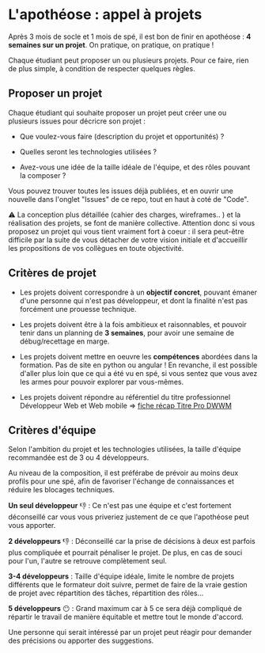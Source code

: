 # L'apothéose : appel à projets

Après 3 mois de socle et 1 mois de spé, il est bon de finir en apothéose :
**4 semaines sur un projet**. On pratique, on pratique, on pratique !

Chaque étudiant peut proposer un ou plusieurs projets.
Pour ce faire, rien de plus simple, à condition de respecter quelques règles.

## Proposer un projet

Chaque étudiant qui souhaite proposer un projet peut créer une ou plusieurs issues
pour décricre son projet :

- Que voulez-vous faire (description du projet et opportunités) ?

- Quelles seront les technologies utilisées ?

- Avez-vous une idée de la taille idéale de l'équipe, et des rôles pouvant la composer ?

Vous pouvez trouver toutes les issues déjà publiées, et en ouvrir une nouvelle dans l'onglet "Issues" de ce repo,
tout en haut à coté de "Code".

:warning: La conception plus détaillée (cahier des charges, wireframes.. ) et la réalisation des projets, se font
de manière collective. Attention donc si vous proposez un projet qui vous tient vraiment fort à coeur : il sera peut-être
difficile par la suite de vous détacher de votre vision initiale et d'accueillir les propositions de vos collègues en toute objectivité.

## Critères de projet

- Les projets doivent correspondre à un **objectif concret**, pouvant émaner d'une personne qui n'est pas développeur,
  et dont la finalité n'est pas forcément une prouesse technique.

- Les projets doivent être à la fois ambitieux et raisonnables, et pouvoir tenir dans un planning de **3 semaines**,
  pour avoir une semaine de débug/recettage en marge.

- Les projets doivent mettre en oeuvre les **compétences** abordées dans la formation. Pas de site en python ou angular !
  En revanche, il est possible d'aller plus loin que ce qui a été vu en spé, si vous sentez que vous avez les armes
  pour pouvoir explorer par vous-mêmes.

- Les projets doivent répondre au référentiel du titre professionnel Développeur Web et Web mobile => [fiche récap Titre Pro DWWM](https://github.com/O-clock-Alumni/fiches-recap/blob/master/titre-pro/titre-pro-dwwm.md)

## Critères d'équipe

Selon l'ambition du projet et les technologies utilisées, la taille d'équipe recommandée est de 3 ou 4 développeurs.

Au niveau de la composition, il est préférabe de prévoir au moins deux profils pour une spé, afin de favoriser l'échange de
connaissances et réduire les blocages techniques.

**Un seul développeur** :-1: : Ce n'est pas une équipe et c'est fortement déconseillé car vous vous priveriez justement de ce que
l'apothéose peut vous apporter.

**2 développeurs** :-1: : Déconseillé car la prise de décisions à deux est parfois plus compliquée et pourrait pénaliser le projet.
De plus, en cas de souci pour l'un, l'autre se retrouve complètement seul.

**3-4 développeurs** : Taille d'équipe idéale, limite le nombre de projets différents que le formateur doit suivre,
permet de faire de la vraie gestion de projet avec répartition des tâches, répartition des rôles...

**5 développeurs** :no_mouth: : Grand maximum car à 5 ce sera déjà compliqué de répartir le travail de manière équitable
et mettre tout le monde d'accord.

Une personne qui serait intéressé par un projet peut réagir pour demander des précisions ou apporter des suggestions.